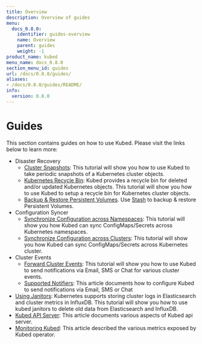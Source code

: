 ```yaml
---
title: Overview
description: Overview of guides
menu:
  docs_0.8.0:
    identifier: guides-overview
    name: Overview
    parent: guides
    weight: -1
product_name: kubed
menu_name: docs_0.8.0
section_menu_id: guides
url: /docs/0.8.0/guides/
aliases:
- /docs/0.8.0/guides/README/
info:
  version: 0.8.0
---
```


# Guides

This section contains guides on how to use Kubed. Please visit the links below to learn more:

- Disaster Recovery
  - [Cluster Snapshots](/docs/0.8.0/guides/disaster-recovery/cluster-snapshot): This tutorial will show you how to use Kubed to take periodic snapshots of a Kubernetes cluster objects.
  - [Kubernetes Recycle Bin](/docs/0.8.0/guides/disaster-recovery/recycle-bin): Kubed provides a recycle bin for deleted and/or updated Kubernetes objects. This tutorial will show you how to use Kubed to setup a recycle bin for Kubernetes cluster objects.
  - [Backup & Restore Persistent Volumes](/docs/0.8.0/guides/disaster-recovery/stash). Use [Stash](https://appscode.com/products/stash) to backup & restore Persistent Volumes.
- Configuration Syncer
  - [Synchronize Configuration across Namespaces](/docs/0.8.0/guides/config-syncer/intra-cluster): This tutorial will show you how Kubed can sync ConfigMaps/Secrets across Kubernetes namespaces.
  - [Synchronize Configuration across Clusters](/docs/0.8.0/guides/config-syncer/inter-cluster): This tutorial will show you how Kubed can sync ConfigMaps/Secrets across Kubernetes cluster.
- Cluster Events
  - [Forward Cluster Events](/docs/0.8.0/guides/cluster-events/event-forwarder): This tutorial will show you how to use Kubed to send notifications via Email, SMS or Chat for various cluster events.
  - [Supported Notifiers](/docs/0.8.0/guides/cluster-events/notifiers): This article documents how to configure Kubed to send notifications via Email, SMS or Chat
- [Using Janitors](/docs/0.8.0/guides/janitors): Kubernetes supports storing cluster logs in Elasticsearch and cluster metrics in InfluxDB. This tutorial will show you how to use kubed janitors to delete old data from Elasticsearch and InfluxDB.
- [Kubed API Server](/docs/0.8.0/guides/apiserver): This article documents various aspects of Kubed api server.
- [Monitoring Kubed](/docs/0.8.0/guides/monitoring): This article described the various metrics exposed by Kubed operator.
